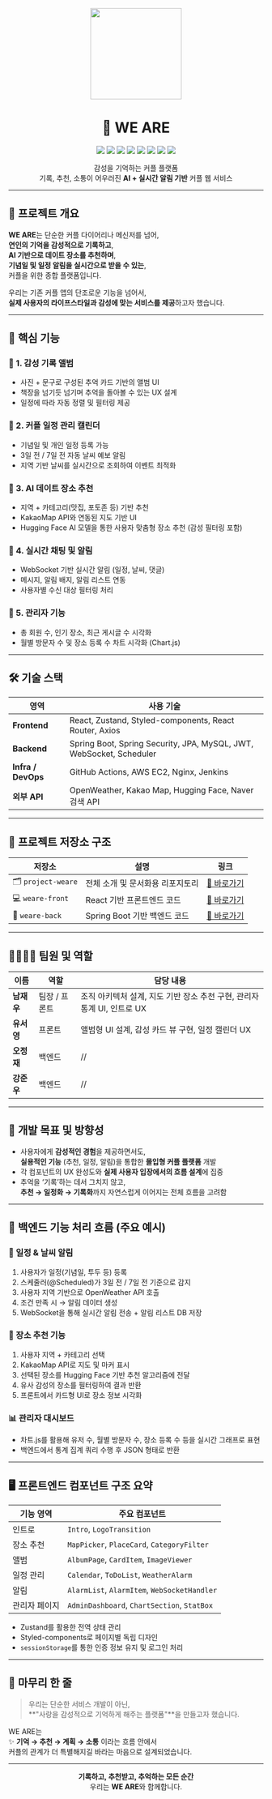 <p align="center">
  <img src="https://user-images.githubusercontent.com/your-logo-image.png" width="180" />
</p>

<h1 align="center">💑 WE ARE</h1>
<p align="center">
  <img src="https://img.shields.io/badge/React-61DAFB?style=for-the-badge&logo=react&logoColor=black" />
  <img src="https://img.shields.io/badge/Zustand-8DD6F9?style=for-the-badge&logo=zotero&logoColor=black" />
  <img src="https://img.shields.io/badge/Spring Boot-6DB33F?style=for-the-badge&logo=spring-boot&logoColor=white" />
  <img src="https://img.shields.io/badge/JPA-59666C?style=for-the-badge&logo=hibernate&logoColor=white" />
  <img src="https://img.shields.io/badge/MySQL-4479A1?style=for-the-badge&logo=mysql&logoColor=white" />
  <img src="https://img.shields.io/badge/WebSocket-5A29E4?style=for-the-badge&logo=websocket&logoColor=white" />
  <img src="https://img.shields.io/badge/OpenWeather-1293D8?style=for-the-badge&logo=OpenWeather&logoColor=white" />
  <img src="https://img.shields.io/badge/Kakao Map-FFCD00?style=for-the-badge&logo=kakaotalk&logoColor=black" />
</p>
<p align="center">
  감성을 기억하는 커플 플랫폼<br />
  기록, 추천, 소통이 어우러진 <strong>AI + 실시간 알림 기반</strong> 커플 웹 서비스
</p>

---

## 🎯 프로젝트 개요

**WE ARE**는 단순한 커플 다이어리나 메신저를 넘어,  
**연인의 기억을 감성적으로 기록하고**,  
**AI 기반으로 데이트 장소를 추천하며**,  
**기념일 및 일정 알림을 실시간으로 받을 수 있는**,  
커플을 위한 종합 플랫폼입니다.

우리는 기존 커플 앱의 단조로운 기능을 넘어서,  
**실제 사용자의 라이프스타일과 감성에 맞는 서비스를 제공**하고자 했습니다.

---

## 🧩 핵심 기능

### 📌 1. 감성 기록 앨범
- 사진 + 문구로 구성된 추억 카드 기반의 앨범 UI
- 책장을 넘기듯 넘기며 추억을 돌아볼 수 있는 UX 설계
- 일정에 따라 자동 정렬 및 필터링 제공

### 📌 2. 커플 일정 관리 캘린더
- 기념일 및 개인 일정 등록 가능
- 3일 전 / 7일 전 자동 날씨 예보 알림
- 지역 기반 날씨를 실시간으로 조회하여 이벤트 최적화

### 📌 3. AI 데이트 장소 추천
- 지역 + 카테고리(맛집, 포토존 등) 기반 추천
- KakaoMap API와 연동된 지도 기반 UI
- Hugging Face AI 모델을 통한 사용자 맞춤형 장소 추천 (감성 필터링 포함)

### 📌 4. 실시간 채팅 및 알림
- WebSocket 기반 실시간 알림 (일정, 날씨, 댓글)
- 메시지, 알림 배지, 알림 리스트 연동
- 사용자별 수신 대상 필터링 처리

### 📌 5. 관리자 기능
- 총 회원 수, 인기 장소, 최근 게시글 수 시각화
- 월별 방문자 수 및 장소 등록 수 차트 시각화 (Chart.js)

---

## 🛠 기술 스택

| 영역 | 사용 기술 |
|------|-----------|
| **Frontend** | React, Zustand, Styled-components, React Router, Axios |
| **Backend** | Spring Boot, Spring Security, JPA, MySQL, JWT, WebSocket, Scheduler |
| **Infra / DevOps** | GitHub Actions, AWS EC2, Nginx, Jenkins |
| **외부 API** | OpenWeather, Kakao Map, Hugging Face, Naver 검색 API |

---

## 📂 프로젝트 저장소 구조

| 저장소 | 설명 | 링크 |
|--------|------|------|
| 🗂️ `project-weare` | 전체 소개 및 문서화용 리포지토리 | [🔗 바로가기](https://github.com/couple-web/project-weare) |
| 💻 `weare-front` | React 기반 프론트엔드 코드 | [🔗 바로가기](https://github.com/couple-web/weare-front) |
| 🔧 `weare-back` | Spring Boot 기반 백엔드 코드 | [🔗 바로가기](https://github.com/couple-web/weare-back) |

---

## 👨‍👩‍👧‍👦 팀원 및 역할

| 이름 | 역할 | 담당 내용 |
|------|------|------------|
| **남재우** | 팀장 / 프론트 | 조직 아키텍처 설계, 지도 기반 장소 추천 구현, 관리자 통계 UI, 인트로 UX |
| **유서영** | 프론트 | 앨범형 UI 설계, 감성 카드 뷰 구현, 일정 캘린더 UX |
| **오정재** | 백엔드 | // |
| **강준우** | 백엔드 | // |

---

## 💬 개발 목표 및 방향성

- 사용자에게 **감성적인 경험**을 제공하면서도,  
  **실용적인 기능** (추천, 일정, 알림)을 통합한 **몰입형 커플 플랫폼** 개발
- 각 컴포넌트의 UX 완성도와 **실제 사용자 입장에서의 흐름 설계**에 집중
- 추억을 ‘기록’하는 데서 그치지 않고,  
  **추천 → 일정화 → 기록화**까지 자연스럽게 이어지는 전체 흐름을 고려함

---

## 🧠 백엔드 기능 처리 흐름 (주요 예시)

### 📅 일정 & 날씨 알림
1. 사용자가 일정(기념일, 투두 등) 등록
2. 스케줄러(@Scheduled)가 3일 전 / 7일 전 기준으로 감지
3. 사용자 지역 기반으로 OpenWeather API 호출
4. 조건 만족 시 → 알림 데이터 생성
5. WebSocket을 통해 실시간 알림 전송 + 알림 리스트 DB 저장

### 📍 장소 추천 기능
1. 사용자 지역 + 카테고리 선택
2. KakaoMap API로 지도 및 마커 표시
3. 선택된 장소를 Hugging Face 기반 추천 알고리즘에 전달
4. 유사 감성의 장소를 필터링하여 결과 반환
5. 프론트에서 카드형 UI로 장소 정보 시각화

### 📊 관리자 대시보드
- 차트.js를 활용해 유저 수, 월별 방문자 수, 장소 등록 수 등을 실시간 그래프로 표현
- 백엔드에서 통계 집계 쿼리 수행 후 JSON 형태로 반환

---

## 🖥 프론트엔드 컴포넌트 구조 요약

| 기능 영역 | 주요 컴포넌트 |
|-----------|----------------|
| 인트로 | `Intro`, `LogoTransition` |
| 장소 추천 | `MapPicker`, `PlaceCard`, `CategoryFilter` |
| 앨범 | `AlbumPage`, `CardItem`, `ImageViewer` |
| 일정 관리 | `Calendar`, `ToDoList`, `WeatherAlarm` |
| 알림 | `AlarmList`, `AlarmItem`, `WebSocketHandler` |
| 관리자 페이지 | `AdminDashboard`, `ChartSection`, `StatBox` |

- Zustand를 활용한 전역 상태 관리
- Styled-components로 페이지별 독립 디자인
- `sessionStorage`를 통한 인증 정보 유지 및 로그인 처리

---

## 💌 마무리 한 줄

> 우리는 단순한 서비스 개발이 아닌,  
> **"사랑을 감성적으로 기억하게 해주는 플랫폼"**을 만들고자 했습니다.

WE ARE는  
✨ **기억 → 추천 → 계획 → 소통** 이라는 흐름 안에서  
커플의 관계가 더 특별해지길 바라는 마음으로 설계되었습니다.

---

<p align="center"><b>기록하고, 추천받고, 추억하는 모든 순간</b><br />우리는 <strong>WE ARE</strong>와 함께합니다.</p>

